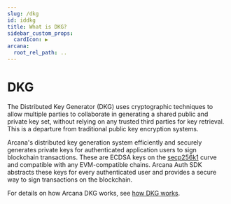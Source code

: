 ```yaml
---
slug: /dkg
id: iddkg
title: What is DKG?
sidebar_custom_props:
  cardIcon: ▶️
arcana:
  root_rel_path: ..
---
```


# DKG

The Distributed Key Generator (DKG) uses cryptographic techniques to allow multiple parties to collaborate in generating a shared public and private key set, without relying on any trusted third parties for key retrieval. This is a departure from traditional public key encryption systems.

Arcana's distributed key generation system efficiently and securely generates private keys for authenticated application users to sign blockchain transactions. These are ECDSA keys on the [secp256k1](https://www.secg.org/sec2-v2.pdf) curve and compatible with any EVM-compatible chains. Arcana Auth SDK abstracts these keys for every authenticated user and provides a secure way to sign transactions on the blockchain.

For details on how Arcana DKG works, see [how DKG works]({{page.meta.arcana.root_rel_path}}/concepts/how_dkg_works.md). 
